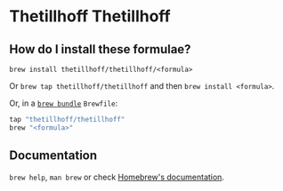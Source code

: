 # Thetillhoff Thetillhoff

## How do I install these formulae?

`brew install thetillhoff/thetillhoff/<formula>`

Or `brew tap thetillhoff/thetillhoff` and then `brew install <formula>`.

Or, in a [`brew bundle`](https://github.com/Homebrew/homebrew-bundle) `Brewfile`:

```ruby
tap "thetillhoff/thetillhoff"
brew "<formula>"
```

## Documentation

`brew help`, `man brew` or check [Homebrew's documentation](https://docs.brew.sh).
